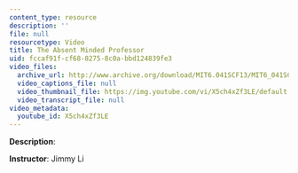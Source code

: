 ```yaml
---
content_type: resource
description: ''
file: null
resourcetype: Video
title: The Absent Minded Professor
uid: fccaf91f-cf68-8275-8c0a-bbd124839fe3
video_files:
  archive_url: http://www.archive.org/download/MIT6.041SCF13/MIT6_041SCF13_The_Absent_Minded_Professor_300k.mp4
  video_captions_file: null
  video_thumbnail_file: https://img.youtube.com/vi/X5ch4xZf3LE/default.jpg
  video_transcript_file: null
video_metadata:
  youtube_id: X5ch4xZf3LE
---
```


**Description**:

**Instructor**: Jimmy Li